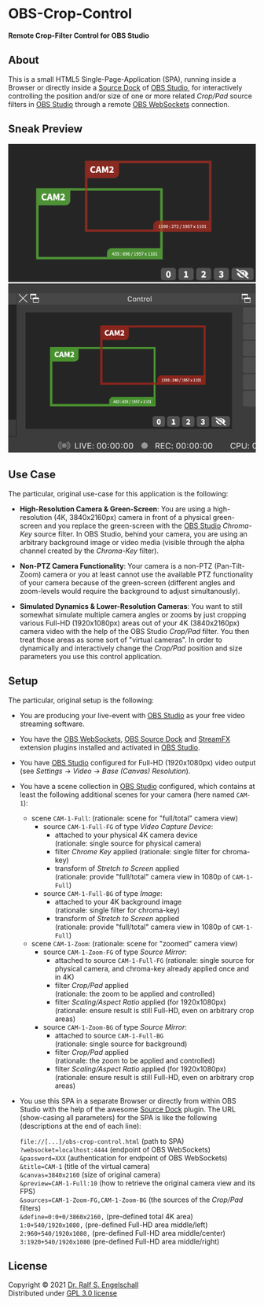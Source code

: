 
OBS-Crop-Control
================

**Remote Crop-Filter Control for OBS Studio**

About
-----

This is a small HTML5 Single-Page-Application
(SPA), running inside a Browser or directly inside a
[Source Dock](https://github.com/exeldro/obs-source-dock) of
[OBS Studio](https://obsproject.com), for interactively
controlling the position and/or size of one or more related *Crop/Pad*
source filters in [OBS Studio](https://obsproject.com) through a remote
[OBS WebSockets](https://github.com/obsproject/obs-websocket) connection.

Sneak Preview
-------------

![Screenshot 1](screenshot-1.png)
![Screenshot 2](screenshot-2.png)

Use Case
--------

The particular, original use-case for this application is the following:

- **High-Resolution Camera & Green-Screen**:
  You are using a high-resolution (4K, 3840x2160px) camera in front of
  a physical green-screen and you replace the green-screen with the
  [OBS Studio](https://obsproject.com) *Chroma-Key* source filter. In
  OBS Studio, behind your camera, you are using an arbitrary background
  image or video media (visible through the alpha channel created by the
  *Chroma-Key* filter).

- **Non-PTZ Camera Functionality**:
  Your camera is a non-PTZ (Pan-Tilt-Zoom) camera or you at least cannot
  use the available PTZ functionality of your camera because of the
  green-screen (different angles and zoom-levels would require the
  background to adjust simultanously).

- **Simulated Dynamics & Lower-Resolution Cameras**:
  You want to still somewhat simulate multiple camera angles or zooms
  by just cropping various Full-HD (1920x1080px) areas out of your 4K
  (3840x2160px) camera video with the help of the OBS Studio *Crop/Pad*
  filter. You then treat those areas as some sort of "virtual cameras".
  In order to dynamically and interactively change the *Crop/Pad*
  position and size parameters you use this control application.

Setup
-----

The particular, original setup is the following:

- You are producing your live-event with
  [OBS Studio](https://obsproject.com) as your free video streaming software.

- You have the [OBS WebSockets](https://github.com/obsproject/obs-websocket),
  [OBS Source Dock](https://github.com/exeldro/obs-source-dock) and
  [StreamFX](https://github.com/Xaymar/obs-StreamFX) extension plugins
  installed and activated in [OBS Studio](https://obsproject.com).

- You have [OBS Studio](https://obsproject.com) configured for Full-HD
  (1920x1080px) video output (see *Settings* &rarr; *Video* &rarr; *Base (Canvas) Resolution*).

- You have a scene collection in [OBS Studio](https://obsproject.com) configured,
  which contains at least the following additional scenes for your camera (here named `CAM-1`):

  - scene `CAM-1-Full`:
    (rationale: scene for "full/total" camera view)
      - source `CAM-1-Full-FG` of type *Video Capture Device*:
          - attached to your physical 4K camera device<br/>
            (rationale: single source for physical camera)
          - filter *Chrome Key* applied
            (rationale: single filter for chroma-key)
          - transform of *Stretch to Screen* applied<br/>
            (rationale: provide "full/total" camera view in 1080p of `CAM-1-Full`)
      - source `CAM-1-Full-BG` of type *Image*:
          - attached to your 4K background image<br/>
            (rationale: single filter for chroma-key)
          - transform of *Stretch to Screen* applied<br/>
            (rationale: provide "full/total" camera view in 1080p of `CAM-1-Full`)
  - scene `CAM-1-Zoom`:
    (rationale: scene for "zoomed" camera view)
      - source `CAM-1-Zoom-FG` of type *Source Mirror*:
          - attached to source `CAM-1-Full-FG`
            (rationale: single source for physical camera, and chroma-key already applied once and in 4K)
          - filter *Crop/Pad* applied<br/>
            (rationale: the zoom to be applied and controlled)
          - filter *Scaling/Aspect Ratio* applied (for 1920x1080px)
            (rationale: ensure result is still Full-HD, even on arbitrary crop areas)
      - source `CAM-1-Zoom-BG` of type *Source Mirror*:
          - attached to source `CAM-1-Full-BG`<br/>
            (rationale: single source for background)
          - filter *Crop/Pad* applied<br/>
            (rationale: the zoom to be applied and controlled)
          - filter *Scaling/Aspect Ratio* applied (for 1920x1080px)<br/>
            (rationale: ensure result is still Full-HD, even on arbitrary crop areas)

- You use this SPA in a separate Browser or directly from within OBS Studio
  with the help of the awesome [Source Dock](https://github.com/exeldro/obs-source-dock) plugin.
  The URL (show-casing all parameters) for the SPA is like the following (descriptions at the end of each line):<br/>

  `file://[...]/obs-crop-control.html` (path to SPA)<br/>
  `?websocket=localhost:4444` (endpoint of OBS WebSockets)<br/>
  `&password=XXX` (authentication for endpoint of OBS WebSockets)<br/>
  `&title=CAM-1` (title of the virtual camera)<br/>
  `&canvas=3840x2160` (size of original camera)<br/>
  `&preview=CAM-1-Full:10` (how to retrieve the original camera view and its FPS)<br/>
  `&sources=CAM-1-Zoom-FG,CAM-1-Zoom-BG` (the sources of the *Crop/Pad* filters)<br/>
  `&define=0:0+0/3860x2160,` (pre-defined total 4K area)<br/>
  `1:0+540/1920x1080,` (pre-defined Full-HD area middle/left)<br/>
  `2:960+540/1920x1080,` (pre-defined Full-HD area middle/center)<br/>
  `3:1920+540/1920x1080` (pre-defined Full-HD area middle/right)

License
-------

Copyright &copy; 2021 [Dr. Ralf S. Engelschall](http://engelschall.com/)<br/>
Distributed under [GPL 3.0 license](https://spdx.org/licenses/GPL-3.0-only.html)

